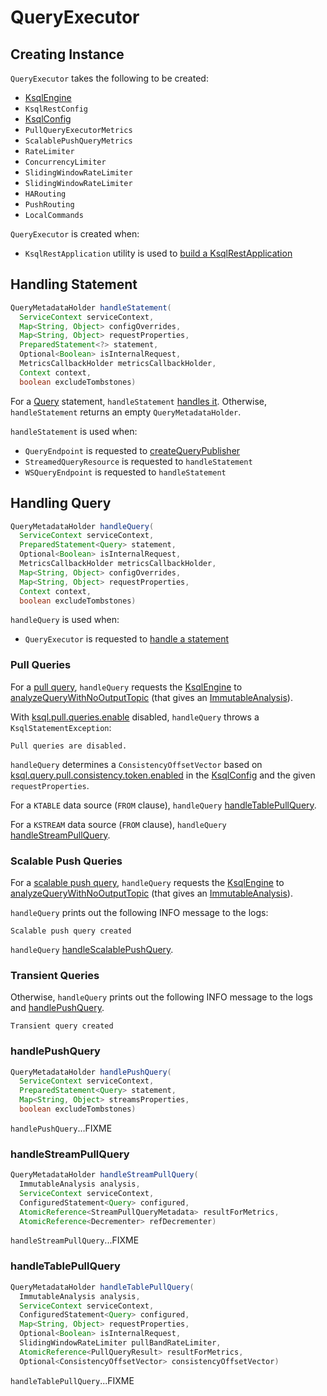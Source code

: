 # QueryExecutor

## Creating Instance

`QueryExecutor` takes the following to be created:

* <span id="ksqlEngine"> [KsqlEngine](../KsqlEngine.md)
* <span id="ksqlRestConfig"> `KsqlRestConfig`
* <span id="ksqlConfig"> [KsqlConfig](../KsqlConfig.md)
* <span id="pullQueryMetrics"> `PullQueryExecutorMetrics`
* <span id="scalablePushQueryMetrics"> `ScalablePushQueryMetrics`
* <span id="rateLimiter"> `RateLimiter`
* <span id="concurrencyLimiter"> `ConcurrencyLimiter`
* <span id="pullBandRateLimiter"> `SlidingWindowRateLimiter`
* <span id="scalablePushBandRateLimiter"> `SlidingWindowRateLimiter`
* <span id="routing"> `HARouting`
* <span id="pushRouting"> `PushRouting`
* <span id="localCommand"> `LocalCommands`

`QueryExecutor` is created when:

* `KsqlRestApplication` utility is used to [build a KsqlRestApplication](KsqlRestApplication.md#buildApplication)

## <span id="handleStatement"> Handling Statement

```java
QueryMetadataHolder handleStatement(
  ServiceContext serviceContext,
  Map<String, Object> configOverrides,
  Map<String, Object> requestProperties,
  PreparedStatement<?> statement,
  Optional<Boolean> isInternalRequest,
  MetricsCallbackHolder metricsCallbackHolder,
  Context context,
  boolean excludeTombstones)
```

For a [Query](../parser/Query.md) statement, `handleStatement` [handles it](#handleQuery). Otherwise, `handleStatement` returns an empty `QueryMetadataHolder`.

`handleStatement` is used when:

* `QueryEndpoint` is requested to [createQueryPublisher](QueryEndpoint.md#createQueryPublisher)
* `StreamedQueryResource` is requested to `handleStatement`
* `WSQueryEndpoint` is requested to `handleStatement`

## <span id="handleQuery"> Handling Query

```java
QueryMetadataHolder handleQuery(
  ServiceContext serviceContext,
  PreparedStatement<Query> statement,
  Optional<Boolean> isInternalRequest,
  MetricsCallbackHolder metricsCallbackHolder,
  Map<String, Object> configOverrides,
  Map<String, Object> requestProperties,
  Context context,
  boolean excludeTombstones)
```

`handleQuery` is used when:

* `QueryExecutor` is requested to [handle a statement](#handleStatement)

### Pull Queries

For a [pull query](../parser/Query.md#isPullQuery), `handleQuery` requests the [KsqlEngine](#ksqlEngine) to [analyzeQueryWithNoOutputTopic](../KsqlEngine.md#analyzeQueryWithNoOutputTopic) (that gives an [ImmutableAnalysis](../ImmutableAnalysis.md)).

With [ksql.pull.queries.enable](../KsqlConfig.md#KSQL_PULL_QUERIES_ENABLE_CONFIG) disabled, `handleQuery` throws a `KsqlStatementException`:

```text
Pull queries are disabled.
```

`handleQuery` determines a `ConsistencyOffsetVector` based on [ksql.query.pull.consistency.token.enabled](../KsqlConfig.md#KSQL_QUERY_PULL_CONSISTENCY_OFFSET_VECTOR_ENABLED) in the [KsqlConfig](#ksqlConfig) and the given `requestProperties`.

For a `KTABLE` data source (`FROM` clause), `handleQuery` [handleTablePullQuery](#handleTablePullQuery).

For a `KSTREAM` data source (`FROM` clause), `handleQuery` [handleStreamPullQuery](#handleStreamPullQuery).

### Scalable Push Queries

For a [scalable push query](ScalablePushUtil.md#isScalablePushQuery), `handleQuery` requests the [KsqlEngine](#ksqlEngine) to [analyzeQueryWithNoOutputTopic](../KsqlEngine.md#analyzeQueryWithNoOutputTopic) (that gives an [ImmutableAnalysis](../ImmutableAnalysis.md)).

`handleQuery` prints out the following INFO message to the logs:

```text
Scalable push query created
```

`handleQuery` [handleScalablePushQuery](#handleScalablePushQuery).

### Transient Queries

Otherwise, `handleQuery` prints out the following INFO message to the logs and [handlePushQuery](#handlePushQuery).

```text
Transient query created
```

### <span id="handlePushQuery"> handlePushQuery

```java
QueryMetadataHolder handlePushQuery(
  ServiceContext serviceContext,
  PreparedStatement<Query> statement,
  Map<String, Object> streamsProperties,
  boolean excludeTombstones)
```

`handlePushQuery`...FIXME

### <span id="handleStreamPullQuery"> handleStreamPullQuery

```java
QueryMetadataHolder handleStreamPullQuery(
  ImmutableAnalysis analysis,
  ServiceContext serviceContext,
  ConfiguredStatement<Query> configured,
  AtomicReference<StreamPullQueryMetadata> resultForMetrics,
  AtomicReference<Decrementer> refDecrementer)
```

`handleStreamPullQuery`...FIXME

### <span id="handleTablePullQuery"> handleTablePullQuery

```java
QueryMetadataHolder handleTablePullQuery(
  ImmutableAnalysis analysis,
  ServiceContext serviceContext,
  ConfiguredStatement<Query> configured,
  Map<String, Object> requestProperties,
  Optional<Boolean> isInternalRequest,
  SlidingWindowRateLimiter pullBandRateLimiter,
  AtomicReference<PullQueryResult> resultForMetrics,
  Optional<ConsistencyOffsetVector> consistencyOffsetVector)
```

`handleTablePullQuery`...FIXME
